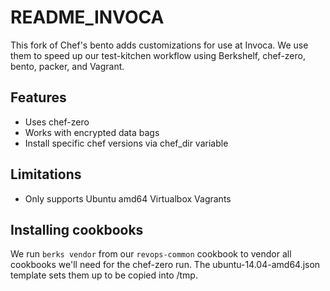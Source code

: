 # README_INVOCA

This fork of Chef's bento adds customizations for use at Invoca. We use them to speed up
our test-kitchen workflow using Berkshelf, chef-zero, bento, packer, and Vagrant.

## Features

* Uses chef-zero
* Works with encrypted data bags
* Install specific chef versions via chef_dir variable

## Limitations

* Only supports Ubuntu amd64 Virtualbox Vagrants

## Installing cookbooks

We run `berks vendor` from our `revops-common` cookbook to vendor all cookbooks
we'll need for the chef-zero run. The ubuntu-14.04-amd64.json template sets
them up to be copied into /tmp.
